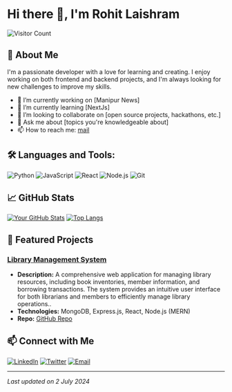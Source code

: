 # Hi there 👋, I'm Rohit Laishram

![Visitor Count](https://visitor-badge.laobi.icu/badge?page_id=Rohit152002.Rohit152002)

## 🚀 About Me
I'm a passionate developer with a love for learning and creating. I enjoy working on both frontend and backend projects, and I'm always looking for new challenges to improve my skills.

- 🔭 I’m currently working on [Manipur News]
- 🌱 I’m currently learning [NextJs]
- 👯 I’m looking to collaborate on [open source projects, hackathons, etc.]
- 💬 Ask me about [topics you're knowledgeable about]
- 📫 How to reach me: [mail](mailto:laishramrohit15@gmail.com)

## 🛠️ Languages and Tools:
![Python](https://img.shields.io/badge/Python-3776AB?style=for-the-badge&logo=python&logoColor=white)
![JavaScript](https://img.shields.io/badge/JavaScript-323330?style=for-the-badge&logo=javascript&logoColor=F7DF1E)
![React](https://img.shields.io/badge/React-20232A?style=for-the-badge&logo=react&logoColor=61DAFB)
![Node.js](https://img.shields.io/badge/Node.js-339933?style=for-the-badge&logo=nodedotjs&logoColor=white)
![Git](https://img.shields.io/badge/Git-F05032?style=for-the-badge&logo=git&logoColor=white)

## 📈 GitHub Stats
[![Your GitHub Stats](https://github-readme-stats.vercel.app/api?username=Rohit152002&show_icons=true&theme=radical)](https://github.com/Rohit152002)
[![Top Langs](https://github-readme-stats.vercel.app/api/top-langs/?username=Rohit152002&layout=compact&theme=radical)](https://github.com/Rohit152002)

## 🌟 Featured Projects
### [Library Management System](https://librarymanagementweb.vercel.app/)
- **Description:** A comprehensive web application for managing library resources, including book inventories, member information, and borrowing transactions. The system provides an intuitive user interface for both librarians and members to efficiently manage library operations..
- **Technologies:** MongoDB, Express.js, React, Node.js (MERN)
- **Repo:** [GitHub Repo](https://github.com/Lanthoiba123/UserSideLibrary)


## 📫 Connect with Me
[![LinkedIn](https://img.shields.io/badge/LinkedIn-0077B5?style=for-the-badge&logo=linkedin&logoColor=white)](https://linkedin.com/in/ohit-laishram-aa03681b9)
[![Twitter](https://img.shields.io/badge/Twitter-1DA1F2?style=for-the-badge&logo=twitter&logoColor=white)](https://x.com/RohitLaishram15)
[![Email](https://img.shields.io/badge/Email-D14836?style=for-the-badge&logo=gmail&logoColor=white)](mailto:laishramrohit15@gmail.com)

---

*Last updated on 2 July 2024*

